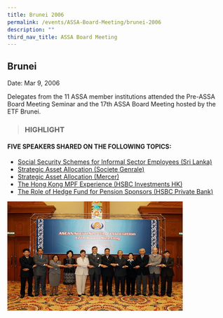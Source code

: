 ```yaml
---
title: Brunei 2006
permalink: /events/ASSA-Board-Meeting/brunei-2006
description: ""
third_nav_title: ASSA Board Meeting
---
```

## Brunei 
Date: Mar 9, 2006

Delegates from the 11 ASSA member institutions attended the Pre-ASSA Board Meeting Seminar and the 17th ASSA Board Meeting hosted by the ETF Brunei.

> ### HIGHLIGHT

#### FIVE SPEAKERS SHARED ON THE FOLLOWING TOPICS:
* [Social Security Schemes for Informal Sector Employees (Sri Lanka)](/files/ASSA%20Board%20Meeting/Brunei%202006/Social%20Security%20Schemes%20for%20Informal%20Sector%20Employees%20(Sri%20Lanka).pdf)
* [Strategic Asset Allocation (Societe Genrale)](/files/ASSA%20Board%20Meeting/Brunei%202006/Strategic%20Asset%20Allocation%20(Societe%20Genrale).pdf)
* [Strategic Asset Allocation (Mercer)](/files/ASSA%20Board%20Meeting/Brunei%202006/Strategic%20Asset%20Allocation%20(Mercer).pdf)
* [The Hong Kong MPF Experience (HSBC Investments HK)](/files/ASSA%20Board%20Meeting/Brunei%202006/The%20Hong%20Kong%20MPF%20Experience%20(HSBC%20Investments%20HK).pdf)
* [The Role of Hedge Fund for Pension Sponsors (HSBC Private Bank)](/files/ASSA%20Board%20Meeting/Brunei%202006/The%20Role%20of%20Hedge%20Fund%20for%20Pension%20Sponsors%20(HSBC%20Private%20Bank).pdf)

![](/images/Board%20Meeting/Brunei%202006/Brunei-2006-1.jpg)